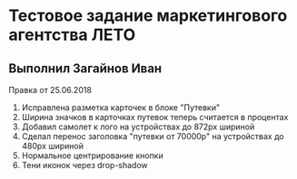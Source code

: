 Тестовое задание маркетингового агентства ЛЕТО
============================================

Выполнил Загайнов Иван
----------------------

Правка от 25.06.2018

1. Исправлена разметка карточек в блоке "Путевки"
2. Ширина значков в карточках путевок теперь считается в процентах
3. Добавил самолет к лого на устройствах до 872рх шириной
4. Сделал перенос заголовка "путевки от 70000р" на устройствах до 480рх шириной
5. Нормальное центрирование кнопки
6. Тени иконок через drop-shadow